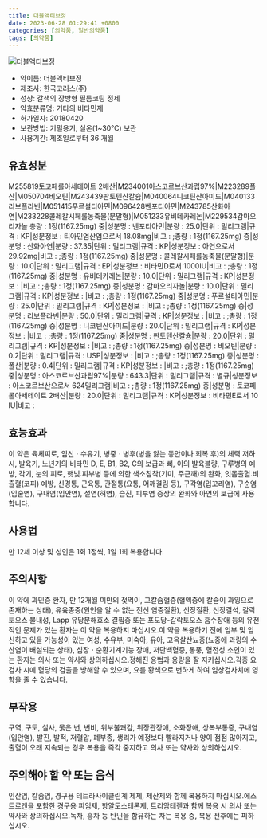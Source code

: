 ```yaml
---
title: 더블액티브정
date: 2023-06-28 01:29:41 +0800
categories: [의약품, 일반의약품]
tags: [의약품]
---
```

![더블액티브정](https://nedrug.mfds.go.kr/pbp/cmn/itemImageDownload/153391561594900009)

- 약이름: 더블액티브정
- 제조사: 한국코러스(주)
- 성상: 갈색의 장방형 필름코팅 정제
- 약효분류명: 기타의 비타민제
- 허가일자: 20180420
- 보관방법: 기밀용기, 실온(1~30℃) 보관
- 사용기간: 제조일로부터 36 개월
## 유효성분
M255819토코페롤아세테이트 2배산|M234001아스코르브산과립97%|M223289폴산|M050704비오틴|M243439판토텐산칼슘|M040064니코틴산아미드|M040133리보플라빈|M051415푸르설티아민|M096428벤포티아민|M243785산화아연|M233228콜레칼시페롤농축물(분말형)|M051233유비데카레논|M229534감마오리자놀
총량 : 1정(1167.25mg) 중|성분명 : 벤포티아민|분량 : 25.0|단위 : 밀리그램|규격 : KP|성분정보 : 티아민염산염으로서 18.08mg|비고 : ;총량 : 1정(1167.25mg) 중|성분명 : 산화아연|분량 : 37.35|단위 : 밀리그램|규격 : KP|성분정보 : 아연으로서 29.92mg|비고 : ;총량 : 1정(1167.25mg) 중|성분명 : 콜레칼시페롤농축물(분말형)|분량 : 10.0|단위 : 밀리그램|규격 : EP|성분정보 : 비타민D로서 1000IU|비고 : ;총량 : 1정(1167.25mg) 중|성분명 : 유비데카레논|분량 : 10.0|단위 : 밀리그램|규격 : KP|성분정보 : |비고 : ;총량 : 1정(1167.25mg) 중|성분명 : 감마오리자놀|분량 : 10.0|단위 : 밀리그램|규격 : KP|성분정보 : |비고 : ;총량 : 1정(1167.25mg) 중|성분명 : 푸르설티아민|분량 : 25.0|단위 : 밀리그램|규격 : KP|성분정보 : |비고 : ;총량 : 1정(1167.25mg) 중|성분명 : 리보플라빈|분량 : 50.0|단위 : 밀리그램|규격 : KP|성분정보 : |비고 : ;총량 : 1정(1167.25mg) 중|성분명 : 니코틴산아미드|분량 : 20.0|단위 : 밀리그램|규격 : KP|성분정보 : |비고 : ;총량 : 1정(1167.25mg) 중|성분명 : 판토텐산칼슘|분량 : 20.0|단위 : 밀리그램|규격 : KP|성분정보 : |비고 : ;총량 : 1정(1167.25mg) 중|성분명 : 비오틴|분량 : 0.2|단위 : 밀리그램|규격 : USP|성분정보 : |비고 : ;총량 : 1정(1167.25mg) 중|성분명 : 폴산|분량 : 0.4|단위 : 밀리그램|규격 : KP|성분정보 : |비고 : ;총량 : 1정(1167.25mg) 중|성분명 : 아스코르브산과립97%|분량 : 643.3|단위 : 밀리그램|규격 : 별규|성분정보 : 아스코르브산으로서 624밀리그램|비고 : ;총량 : 1정(1167.25mg) 중|성분명 : 토코페롤아세테이트 2배산|분량 : 20.0|단위 : 밀리그램|규격 : KP|성분정보 : 비타민E로서 10 IU|비고 :
## 효능효과
이 약은 육체피로, 임신ㆍ수유기, 병중ㆍ병후(병을 앓는 동안이나 회복 후)의 체력 저하 시, 발육기, 노년기의 비타민 D, E, B1, B2, C의 보급과 뼈, 이의 발육불량, 구루병의 예방, 각기, 눈의 피로, 햇빛․피부병 등에 의한 색소침착(기미, 주근깨)의 완화, 잇몸출혈․비출혈(코피) 예방, 신경통, 근육통, 관절통(요통, 어깨결림 등), 구각염(입꼬리염), 구순염(입술염), 구내염(입안염), 설염(혀염), 습진, 피부염 증상의 완화와 아연의 보급에 사용합니다.
## 사용법
만 12세 이상 및 성인은 1회 1정씩, 1일 1회 복용합니다.
## 주의사항
이 약에 과민증 환자, 만 12개월 미만의 젖먹이, 고칼슘혈증(혈액중에 칼슘이 과잉으로 존재하는 상태), 유육종증(원인을 알 수 없는 전신 염증질환), 신장질환, 신장결석, 갈락토오스 불내성, Lapp 유당분해효소 결핍증 또는 포도당-갈락토오스 흡수장애 등의 유전적인 문제가 있는 환자는 이 약을 복용하지 마십시오.이 약을 복용하기 전에 임부 및 임신하고 있을 가능성이 있는 여성, 수유부, 미숙아, 유아, 고옥살산뇨증(뇨중에 과량의 수산염이 배설되는 상태), 심장ㆍ순환기계기능 장애, 저단백혈증, 통풍, 혈전성 소인이 있는 환자는 의사 또는 약사와 상의하십시오.정해진 용법과 용량을 잘 지키십시오.각종 요검사 시에 혈당의 검출을 방해할 수 있으며, 요를 황색으로 변하게 하여 임상검사치에 영향을 줄 수 있습니다.
## 부작용
구역, 구토, 설사, 묽은 변, 변비, 위부불쾌감, 위장관장애, 소화장애, 상복부통증, 구내염(입안염), 발진, 발적, 저혈압, 폐부종, 생리가 예정보다 빨라지거나 양이 점점 많아지고, 출혈이 오래 지속되는 경우 복용을 즉각 중지하고 의사 또는 약사와 상의하십시오.
## 주의해야 할 약 또는 음식
인산염, 칼슘염, 경구용 테트라사이클린계 제제, 제산제와 함께 복용하지 마십시오.에스트로겐을 포함한 경구용 피임제, 항알도스테론제, 트리암테렌과 함께 복용 시 의사 또는 약사와 상의하십시오.녹차, 홍차 등 탄닌을 함유하는 차는 복용 중, 복용 전후에는 피하십시오.
